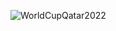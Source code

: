 ![WorldCupQatar2022](https://github.com/user-attachments/assets/bdb1559b-5fb1-4ee4-8c5f-4bd8dd880c6d)
